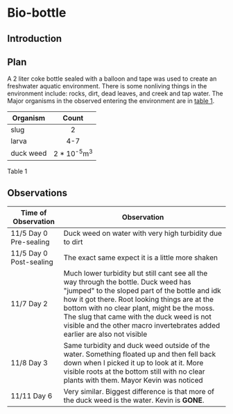 # Bio-bottle

## Introduction

## Plan

A 2 liter coke bottle sealed with a balloon and tape was used to create an freshwater aquatic environment. There is some nonliving things in the environment include: rocks, dirt, dead leaves, and creek and tap water. The Major organisms in the observed entering the environment are in [table 1].

| Organism | Count |
| -- | :--: |
| slug | 2 |
| larva | 4-7 |
| duck weed | 2 * 10<sup>-5</sup>m<sup>3</sup>

<span id="T1">Table 1</span>

## Observations

| Time of Observation | Observation |
| -- | -- |
| 11/5 Day 0 Pre-sealing | Duck weed on water with very high turbidity due to dirt |
| 11/5 Day 0 Post-sealing | The exact same expect it is a little more shaken |
| 11/7 Day 2 | Much lower turbidity but still cant see all the way through the bottle. Duck weed has "jumped" to the sloped part of the bottle and idk how it got there. Root looking things are at the bottom with no clear plant, might be the moss. The slug that came with the duck weed is not visible and the other macro invertebrates added earlier are also not visible|
| 11/8 Day 3 | Same turbidity and duck weed outside of the water. Something floated up and then fell back down when I picked it up to look at it. More visible roots at the bottom still with no clear plants with them. Mayor Kevin was noticed|
| 11/11 Day 6 | Very similar. Biggest difference is that more of the duck weed is the water. Kevin is **GONE**.|

[table 1]: README.md#T1
